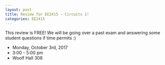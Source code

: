 ```yaml
---
layout: post
title: Review for EE2415 - Circuits 1!
categories: EE2415
---
```


This review is FREE! 
We will be going over a past exam and answering some student questions if time permits :)

- Monday, October 3rd, 2017
- 3:00 - 5:00 pm
- Woolf Hall 308

